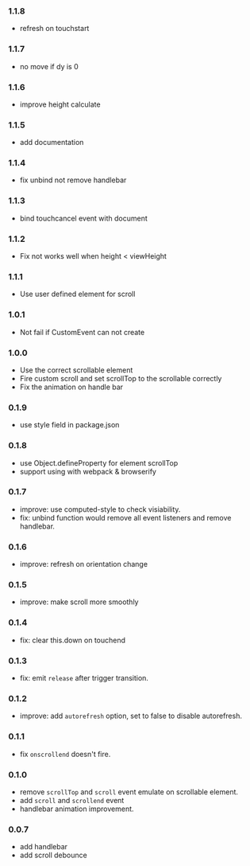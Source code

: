 ### 1.1.8
* refresh on touchstart

### 1.1.7
* no move if dy is 0

### 1.1.6
* improve height calculate

### 1.1.5
* add documentation

### 1.1.4
* fix unbind not remove handlebar

### 1.1.3
* bind touchcancel event with document

### 1.1.2
* Fix not works well when height < viewHeight

### 1.1.1
* Use user defined element for scroll

### 1.0.1
* Not fail if CustomEvent can not create

### 1.0.0
* Use the correct scrollable element
* Fire custom scroll and set scrollTop to the scrollable correctly
* Fix the animation on handle bar

### 0.1.9
* use style field in package.json

### 0.1.8
* use Object.defineProperty for element scrollTop
* support using with webpack & browserify

### 0.1.7
* improve: use computed-style to check visiability.
* fix: unbind function would remove all event listeners and remove handlebar.

### 0.1.6
* improve: refresh on orientation change

### 0.1.5
* improve: make scroll more smoothly

### 0.1.4
* fix: clear this.down on touchend

### 0.1.3
* fix: emit `release` after trigger transition.

### 0.1.2
* improve: add `autorefresh` option, set to false to disable autorefresh.

### 0.1.1
* fix `onscrollend` doesn't fire.

### 0.1.0

* remove `scrollTop` and `scroll` event emulate on scrollable element.
* add `scroll` and `scrollend` event
* handlebar animation improvement.

### 0.0.7

* add handlebar
* add scroll debounce
